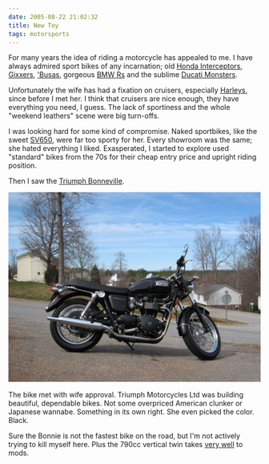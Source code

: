 ```yaml
---
date: 2005-08-22 21:02:32
title: New Toy
tags: motorsports
---
```


For many years the idea of riding a motorcycle has appealed to me.  I have always admired sport bikes of any incarnation; old [Honda Interceptors](https://en.wikipedia.org/wiki/Honda_Interceptor_VF750F), [Gixxers](http://www.gixxer.com/), ['Busas](https://hayabusa.org), gorgeous [BMW Rs](https://en.wikipedia.org/wiki/BMW_K1200R) and the sublime [Ducati Monsters](http://www.ducatimonster.org/).

Unfortunately the wife has had a fixation on cruisers, especially [Harleys](https://www.harley-davidson.com/), since before I met her. I think that cruisers are nice enough, they have everything you need, I guess.  The lack of sportiness and the whole "weekend leathers" scene were big turn-offs.

I was looking hard for some kind of compromise.  Naked sportbikes, like the sweet [SV650](http://www.svrider.com/), were far too sporty for her. Every showroom was the same; she hated everything I liked.  Exasperated, I started to explore used "standard" bikes from the 70s for their cheap entry price and upright riding position.

Then I saw the [Triumph Bonneville](http://ridermagazine.com/2005/10/29/2005-triumph-bonneville-t100-road-test/).

![Bonneville](/assets/photos/bonneville/bonneville_march07.jpg)

The bike met with wife approval.  Triumph Motorcycles Ltd was building beautiful, dependable bikes.  Not some overpriced American clunker or Japanese wannabe.  Something in its own right. She even picked the color.  Black.

Sure the Bonnie is not the fastest bike on the road, but I'm not actively trying to kill myself here.  Plus the 790cc vertical twin takes [very well](http://www.stabbarps-auto.com/bonneville1.html) to mods.